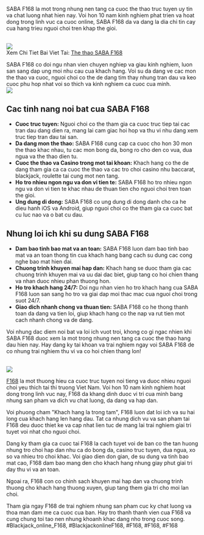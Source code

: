 <p>SABA F168 la mot trong nhung nen tang ca cuoc the thao truc tuyen uy tin va chat luong nhat hien nay. Voi hon 10 nam kinh nghiem phat trien va hoat dong trong linh vuc ca cuoc online, SABA F168 da va dang la dia chi tin cay cua hang trieu nguoi choi tren khap the gioi.</p><br><img src="https://shopifydev.io/wp-content/uploads/2025/02/danh-gia-tu-nguoi-choi-f168.jpg"></br>
Xem Chi Tiet Bai Viet Tai: <a href="https://f168.onl/the-thao-saba/">The thao SABA F168</a><p>SABA F168 co doi ngu nhan vien chuyen nghiep va giau kinh nghiem, luon san sang dap ung moi nhu cau cua khach hang. Voi su da dang ve cac mon the thao va cuoc, nguoi choi co the de dang tim thay nhung tran dau va keo cuoc phu hop nhat voi so thich va kinh nghiem ca cuoc cua minh.<br><img src="https://shopifydev.io/wp-content/uploads/2025/02/casino.png"></br><h2>Cac tinh nang noi bat cua SABA F168</h2><ul>
<li><strong>Cuoc truc tuyen:</strong> Nguoi choi co the tham gia ca cuoc truc tiep tai cac tran dau dang dien ra, mang lai cam giac hoi hop va thu vi nhu dang xem truc tiep tran dau tai san.</li>
<li><strong>Da dang mon the thao:</strong> SABA F168 cung cap ca cuoc cho hon 30 mon the thao khac nhau, tu cac mon bong da, bong ro cho den co vua, dua ngua va the thao dien tu.</li>
<li><strong>Cuoc the thao va Casino trong mot tai khoan:</strong> Khach hang co the de dang tham gia ca ca cuoc the thao va cac tro choi casino nhu baccarat, blackjack, roulette tai cung mot nen tang.</li>
<li><strong>Ho tro nhieu ngon ngu va don vi tien te:</strong> SABA F168 ho tro nhieu ngon ngu va don vi tien te khac nhau de thuan tien cho nguoi choi tren toan the gioi.</li>
<li><strong>Ung dung di dong:</strong> SABA F168 co ung dung di dong danh cho ca he dieu hanh iOS va Android, giup nguoi choi co the tham gia ca cuoc bat cu luc nao va o bat cu dau.</li>
</ul><h2>Nhung loi ich khi su dung SABA F168</h2><ul>
<li><strong>Dam bao tinh bao mat va an toan:</strong> SABA F168 luon dam bao tinh bao mat va an toan thong tin cua khach hang bang cach su dung cac cong nghe bao mat hien dai.</li>
<li><strong>Chuong trinh khuyen mai hap dan:</strong> Khach hang se duoc tham gia cac chuong trinh khuyen mai va uu dai dac biet, giup tang co hoi chien thang va nhan duoc nhieu phan thuong hon.</li>
<li><strong>Ho tro khach hang 24/7:</strong> Doi ngu nhan vien ho tro khach hang cua SABA F168 luon san sang ho tro va giai dap moi thac mac cua nguoi choi trong suot 24/7.</li>
<li><strong>Giao dich nhanh chong va thuan tien:</strong> SABA F168 co he thong thanh toan da dang va tien loi, giup khach hang co the nap va rut tien mot cach nhanh chong va de dang.</li>
</ul><p>Voi nhung dac diem noi bat va loi ich vuot troi, khong co gi ngac nhien khi SABA F168 duoc xem la mot trong nhung nen tang ca cuoc the thao hang dau hien nay. Hay dang ky tai khoan va trai nghiem ngay voi SABA F168 de co nhung trai nghiem thu vi va co hoi chien thang lon!</p><br><img src="https://shopifydev.io/wp-content/uploads/2025/02/live-casino.jpg"></br><p><a href="https://f168.onl/">F168</a> la mot thuong hieu ca cuoc truc tuyen noi tieng va duoc nhieu nguoi choi yeu thich tai thi truong Viet Nam. Voi hon 10 nam kinh nghiem hoat dong trong linh vuc nay, F168 da khang dinh duoc vi tri cua minh bang nhung san pham va dich vu chat luong, da dang va hap dan.

Voi phuong cham "Khach hang la trong tam", F168 luon dat loi ich va su hai long cua khach hang len hang dau. Tat ca nhung dich vu va san pham tai F168 deu duoc thiet ke va cap nhat lien tuc de mang lai trai nghiem giai tri tuyet voi nhat cho nguoi choi.

Dang ky tham gia ca cuoc tai F168 la cach tuyet voi de ban co the tan huong nhung tro choi hap dan nhu ca do bong da, casino truc tuyen, dua ngua, xo so va nhieu tro choi khac. Voi giao dien don gian, de su dung va tinh bao mat cao, F168 dam bao mang den cho khach hang nhung giay phut giai tri day thu vi va an toan.

Ngoai ra, F168 con co chinh sach khuyen mai hap dan va chuong trinh thuong cho khach hang thuong xuyen, giup tang them gia tri cho moi lan choi.

Tham gia ngay F168 de trai nghiem nhung san pham cuc ky chat luong va thoa man dam me ca cuoc cua ban. Hay tro thanh thanh vien cua F168 va cung chung toi tao nen nhung khoanh khac dang nho trong cuoc song.
#Blackjack_online_F168, #BlackjackonlineF168, #F168, #F168, #F168
